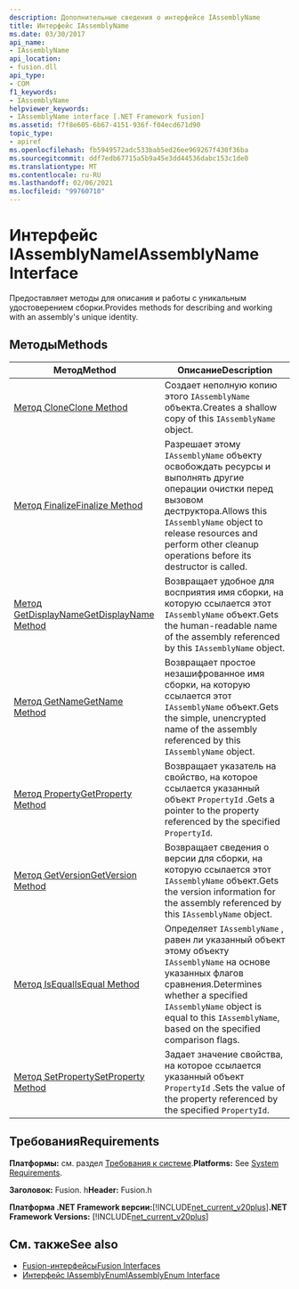```yaml
---
description: Дополнительные сведения о интерфейсе IAssemblyName
title: Интерфейс IAssemblyName
ms.date: 03/30/2017
api_name:
- IAssemblyName
api_location:
- fusion.dll
api_type:
- COM
f1_keywords:
- IAssemblyName
helpviewer_keywords:
- IAssemblyName interface [.NET Framework fusion]
ms.assetid: f7f8e605-6b67-4151-936f-f04ecd671d90
topic_type:
- apiref
ms.openlocfilehash: fb5949572adc533bab5ed26ee969267f430f36ba
ms.sourcegitcommit: ddf7edb67715a5b9a45e3dd44536dabc153c1de0
ms.translationtype: MT
ms.contentlocale: ru-RU
ms.lasthandoff: 02/06/2021
ms.locfileid: "99760710"
---
```

# <a name="iassemblyname-interface"></a><span data-ttu-id="c724e-103">Интерфейс IAssemblyName</span><span class="sxs-lookup"><span data-stu-id="c724e-103">IAssemblyName Interface</span></span>

<span data-ttu-id="c724e-104">Предоставляет методы для описания и работы с уникальным удостоверением сборки.</span><span class="sxs-lookup"><span data-stu-id="c724e-104">Provides methods for describing and working with an assembly's unique identity.</span></span>  
  
## <a name="methods"></a><span data-ttu-id="c724e-105">Методы</span><span class="sxs-lookup"><span data-stu-id="c724e-105">Methods</span></span>  
  
|<span data-ttu-id="c724e-106">Метод</span><span class="sxs-lookup"><span data-stu-id="c724e-106">Method</span></span>|<span data-ttu-id="c724e-107">Описание</span><span class="sxs-lookup"><span data-stu-id="c724e-107">Description</span></span>|  
|------------|-----------------|  
|[<span data-ttu-id="c724e-108">Метод Clone</span><span class="sxs-lookup"><span data-stu-id="c724e-108">Clone Method</span></span>](iassemblyname-clone-method.md)|<span data-ttu-id="c724e-109">Создает неполную копию этого `IAssemblyName` объекта.</span><span class="sxs-lookup"><span data-stu-id="c724e-109">Creates a shallow copy of this `IAssemblyName` object.</span></span>|  
|[<span data-ttu-id="c724e-110">Метод Finalize</span><span class="sxs-lookup"><span data-stu-id="c724e-110">Finalize Method</span></span>](iassemblyname-finalize-method.md)|<span data-ttu-id="c724e-111">Разрешает этому `IAssemblyName` объекту освобождать ресурсы и выполнять другие операции очистки перед вызовом деструктора.</span><span class="sxs-lookup"><span data-stu-id="c724e-111">Allows this `IAssemblyName` object to release resources and perform other cleanup operations before its destructor is called.</span></span>|  
|[<span data-ttu-id="c724e-112">Метод GetDisplayName</span><span class="sxs-lookup"><span data-stu-id="c724e-112">GetDisplayName Method</span></span>](iassemblyname-getdisplayname-method.md)|<span data-ttu-id="c724e-113">Возвращает удобное для восприятия имя сборки, на которую ссылается этот `IAssemblyName` объект.</span><span class="sxs-lookup"><span data-stu-id="c724e-113">Gets the human-readable name of the assembly referenced by this `IAssemblyName` object.</span></span>|  
|[<span data-ttu-id="c724e-114">Метод GetName</span><span class="sxs-lookup"><span data-stu-id="c724e-114">GetName Method</span></span>](iassemblyname-getname-method.md)|<span data-ttu-id="c724e-115">Возвращает простое незашифрованное имя сборки, на которую ссылается этот `IAssemblyName` объект.</span><span class="sxs-lookup"><span data-stu-id="c724e-115">Gets the simple, unencrypted name of the assembly referenced by this `IAssemblyName` object.</span></span>|  
|[<span data-ttu-id="c724e-116">Метод Property</span><span class="sxs-lookup"><span data-stu-id="c724e-116">GetProperty Method</span></span>](iassemblyname-getproperty-method.md)|<span data-ttu-id="c724e-117">Возвращает указатель на свойство, на которое ссылается указанный объект `PropertyId` .</span><span class="sxs-lookup"><span data-stu-id="c724e-117">Gets a pointer to the property referenced by the specified `PropertyId`.</span></span>|  
|[<span data-ttu-id="c724e-118">Метод GetVersion</span><span class="sxs-lookup"><span data-stu-id="c724e-118">GetVersion Method</span></span>](iassemblyname-getversion-method.md)|<span data-ttu-id="c724e-119">Возвращает сведения о версии для сборки, на которую ссылается этот `IAssemblyName` объект.</span><span class="sxs-lookup"><span data-stu-id="c724e-119">Gets the version information for the assembly referenced by this `IAssemblyName` object.</span></span>|  
|[<span data-ttu-id="c724e-120">Метод IsEqual</span><span class="sxs-lookup"><span data-stu-id="c724e-120">IsEqual Method</span></span>](iassemblyname-isequal-method.md)|<span data-ttu-id="c724e-121">Определяет `IAssemblyName` , равен ли указанный объект этому объекту `IAssemblyName` на основе указанных флагов сравнения.</span><span class="sxs-lookup"><span data-stu-id="c724e-121">Determines whether a specified `IAssemblyName` object is equal to this `IAssemblyName`, based on the specified comparison flags.</span></span>|  
|[<span data-ttu-id="c724e-122">Метод SetProperty</span><span class="sxs-lookup"><span data-stu-id="c724e-122">SetProperty Method</span></span>](iassemblyname-setproperty-method.md)|<span data-ttu-id="c724e-123">Задает значение свойства, на которое ссылается указанный объект `PropertyId` .</span><span class="sxs-lookup"><span data-stu-id="c724e-123">Sets the value of the property referenced by the specified `PropertyId`.</span></span>|  
  
## <a name="requirements"></a><span data-ttu-id="c724e-124">Требования</span><span class="sxs-lookup"><span data-stu-id="c724e-124">Requirements</span></span>  

 <span data-ttu-id="c724e-125">**Платформы:** см. раздел [Требования к системе](../../get-started/system-requirements.md).</span><span class="sxs-lookup"><span data-stu-id="c724e-125">**Platforms:** See [System Requirements](../../get-started/system-requirements.md).</span></span>  
  
 <span data-ttu-id="c724e-126">**Заголовок:** Fusion. h</span><span class="sxs-lookup"><span data-stu-id="c724e-126">**Header:** Fusion.h</span></span>  
  
 <span data-ttu-id="c724e-127">**Платформа .NET Framework версии:**[!INCLUDE[net_current_v20plus](../../../../includes/net-current-v20plus-md.md)]</span><span class="sxs-lookup"><span data-stu-id="c724e-127">**.NET Framework Versions:** [!INCLUDE[net_current_v20plus](../../../../includes/net-current-v20plus-md.md)]</span></span>  
  
## <a name="see-also"></a><span data-ttu-id="c724e-128">См. также</span><span class="sxs-lookup"><span data-stu-id="c724e-128">See also</span></span>

- [<span data-ttu-id="c724e-129">Fusion-интерфейсы</span><span class="sxs-lookup"><span data-stu-id="c724e-129">Fusion Interfaces</span></span>](fusion-interfaces.md)
- [<span data-ttu-id="c724e-130">Интерфейс IAssemblyEnum</span><span class="sxs-lookup"><span data-stu-id="c724e-130">IAssemblyEnum Interface</span></span>](iassemblyenum-interface.md)
